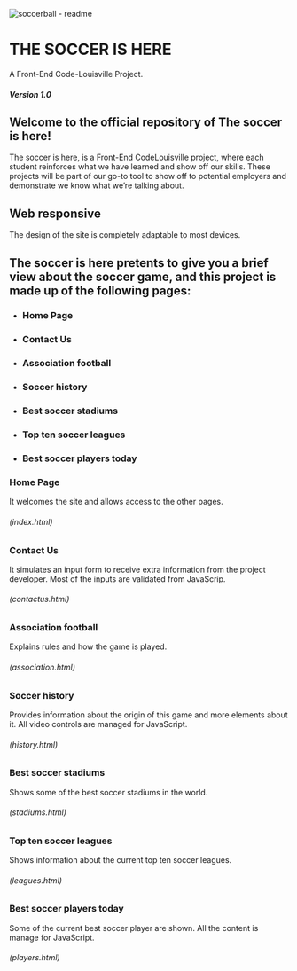 ![soccerball - readme](https://user-images.githubusercontent.com/77536917/113232777-d2292580-926b-11eb-806d-120f0c238d54.png)
# THE SOCCER IS HERE
A Front-End Code-Louisville Project.
##### Version 1.0

## Welcome to the official repository of The soccer is here!

The soccer is here, is a Front-End CodeLouisville project, where each student reinforces what we have learned and show off our skills. These projects will be part of our go-to tool to show off to potential employers and demonstrate we know what we’re talking about.

## Web responsive
The design of the site is completely adaptable to most devices.

## The soccer is here pretents to give you a brief view about the soccer game, and this project is made up of the following pages:
* ### Home Page 
* ### Contact Us 
* ### Association football 
* ### Soccer history 
* ### Best soccer stadiums 
* ### Top ten soccer leagues 
* ### Best soccer players today 

### Home Page
It welcomes the site and allows access to the other pages.
###### (index.html)

### Contact Us
It simulates an input form to receive extra information from the project developer. 
Most of the inputs are validated from JavaScrip.
###### (contactus.html)

### Association football
Explains rules and how the game is played.
###### (association.html)

###  Soccer history 
Provides information about the origin of this game and more elements about it. 
All video controls are managed for JavaScript.
###### (history.html)

### Best soccer stadiums
Shows some of the best soccer stadiums in the world.
###### (stadiums.html)

### Top ten soccer leagues
Shows information about the current top ten soccer leagues.
###### (leagues.html)

### Best soccer players today
Some of the current best soccer player are shown. 
All the content is manage for JavaScript.
###### (players.html)

